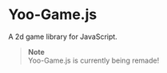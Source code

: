 # Yoo-Game.js
A 2d game library for JavaScript.

> **Note**  
> Yoo-Game.js is currently being remade!
